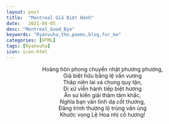 ```yaml
---
layout: post
title:  "Montreal Giã Biệt Hành"
date:   2021-04-05
desc: "Montreal_Good_Bye"
keywords: "Ryanvuha,thơ,poems,blog,for_me"
categories: [HTML]
tags: [Ryanvuha]
icon: icon-html
---
```


<center>
Hoàng hôn phong chuyển nhật phương phương, <br/>
Giã biệt hữu bằng lệ vấn vương <br/>
Thâp niên lai xá chung quy tận, <br/>
Dị xứ viễn hành tiếp biệt hương <br/>
Ân sư kiến giải thâm tâm khắc, <br/>
Nghĩa bạn văn tình dạ cốt thương, <br/>
Đăng trình thượng lộ trùng vân ủng <br/>
Khước vọng Lệ Hoa nhị cố hương! <br/>
</center>
